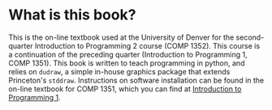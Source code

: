 # What is this book?
This is the on-line textbook used at the University of Denver for the second-quarter Introduction to Programming 2 course (COMP 1352). This course is a continuation of the preceding quarter (Introduction to Programming 1, COMP 1351). This book is written to teach programming in python, and relies on `dudraw`, a simple in-house graphics package that extends Princeton's `stddraw`. Instructions on software installation can be found in the on-line textbook for COMP 1351, which you can find at [Introduction to Programming 1](https://cs.du.edu/~intropython/intro-to-programming/).